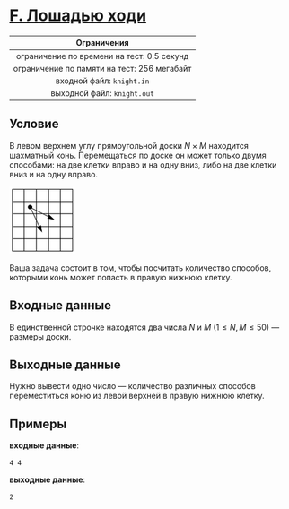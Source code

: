 # [F. Лошадью ходи](F.java)

| Ограничения                                 |
|:-------------------------------------------:|
| ограничение по времени на тест: 0.5 секунд  |
| ограничение по памяти на тест: 256 мегабайт |
| входной файл: `knight.in`                   |
| выходной файл: `knight.out`                 |

## Условие

В левом верхнем углу прямоугольной доски $N \times M$ находится шахматный конь. Перемещаться по доске он может только двумя способами: на две клетки вправо и на одну вниз, либо на две клетки вниз и на одну вправо.

![alt text](horse1.png)

Ваша задача состоит в том, чтобы посчитать количество способов, которыми конь может попасть в правую нижнюю клетку.

## Входные данные

В единственной строчке находятся два числа $N$ и $M$ $(1 \leqslant N, M \leqslant 50)$ — размеры доски.

## Выходные данные

Нужно вывести одно число — количество различных способов переместиться коню из левой верхней в правую нижнюю клетку.

## Примеры

**входные данные**:

```text
4 4
```

**выходные данные**:

```text
2
```
